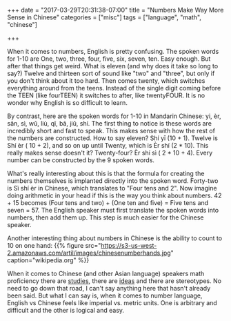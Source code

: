 +++
date = "2017-03-29T20:31:38-07:00"
title = "Numbers Make Way More Sense in Chinese"
categories = ["misc"]
tags = ["language", "math", "chinese"]

+++

When it comes to numbers, English is pretty confusing. The spoken words for 1-10 are One, two, three,
four, five, six, seven, ten. Easy enough. But after that things get weird. What is eleven (and why does it
take so long to say?) Twelve and thirteen sort of sound like "two" and "three", but only if you
don't think about it too hard. Then comes twenty, which switches everything around from the teens. Instead
of the single digit coming before the TEEN (like fourTEEN) it switches to after, like twentyFOUR. It
is no wonder why English is so difficult to learn.


By contrast, here are the spoken words for 1-10 in Mandarin Chinese: yi, èr, sān, sì, wǔ, liù, qī,
bā, jiǔ, shí. The first thing to notice is these words are incredibly
short and fast to speak. This makes sense with how the rest of the numbers are constructed. How
to say eleven? Shí yī (10 + 1). Twelve is Shí èr ( 10 + 2), and so on up until Twenty,
which is Èr shí (2 * 10). This really makes sense doesn't it? Twenty-four? Èr shí sì ( 2 * 10 + 4).
Every number can be constructed by the 9 spoken words.

What's really interesting about this is that the formula for creating the numbers themselves is
implanted directly into the spoken word. Forty-two is Sì shí èr in Chinese, which translates
to "Four tens and 2". Now imagine doing arithmetic in your head if this is the way you think
about numbers. 42 + 15 becomes (Four tens and two) + (One ten and five) = Five tens and seven = 57.
The English speaker must first translate the spoken words into numbers, then add them up. This step
is much easier for the Chinese speaker.

Another interesting thing about numbers in Chinese is the ability to count to 10 on one hand:
{{% figure src="https://s3-us-west-2.amazonaws.com/artil/images/chinesenumberhands.jpg" caption="wikipedia.org" %}}

When it comes to Chinese (and other Asian language) speakers math proficiency
there are [studies](http://www.oecd.org/newsroom/Asian-countries-top-OECD-s-latest-PISA-survey-on-state-of-global-education.htm), there are
[ideas](https://en.wikipedia.org/wiki/Linguistic_relativity) and there are
stereotypes. No need to go down that road, I can't say anything here that hasn't already been said.
But what I can say is, when it comes to number language, English vs Chinese feels like
imperial vs. metric units. One is arbitrary and difficult and the other is logical and easy.
